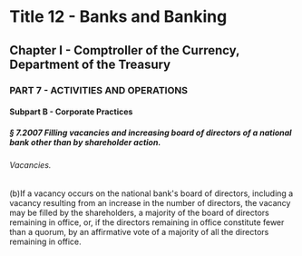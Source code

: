 
# Title 12 - Banks and Banking
## Chapter I - Comptroller of the Currency, Department of the Treasury
### PART 7 - ACTIVITIES AND OPERATIONS
#### Subpart B - Corporate Practices
##### § 7.2007 Filling vacancies and increasing board of directors of a national bank other than by shareholder action.
###### Vacancies.

(b)If a vacancy occurs on the national bank's board of directors, including a vacancy resulting from an increase in the number of directors, the vacancy may be filled by the shareholders, a majority of the board of directors remaining in office, or, if the directors remaining in office constitute fewer than a quorum, by an affirmative vote of a majority of all the directors remaining in office.
